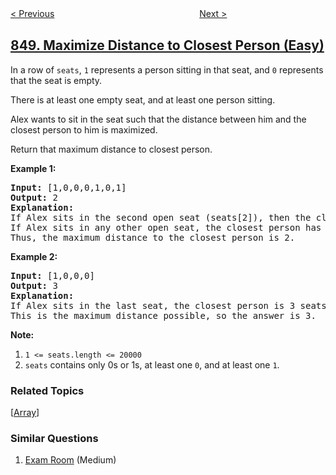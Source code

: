 <!--|This file generated by command(leetcode description); DO NOT EDIT.    |-->
<!--+----------------------------------------------------------------------+-->
<!--|@author    openset <openset.wang@gmail.com>                           |-->
<!--|@link      https://github.com/openset                                 |-->
<!--|@home      https://github.com/tonymontaro/leetcode-hints                        |-->
<!--+----------------------------------------------------------------------+-->

[< Previous](https://github.com/tonymontaro/leetcode-hints/tree/master/problems/shifting-letters "Shifting Letters")
　　　　　　　　　　　　　　　　
[Next >](https://github.com/tonymontaro/leetcode-hints/tree/master/problems/rectangle-area-ii "Rectangle Area II")

## [849. Maximize Distance to Closest Person (Easy)](https://leetcode.com/problems/maximize-distance-to-closest-person "到最近的人的最大距离")

<p>In a row of <code>seats</code>, <code>1</code> represents a person sitting in that seat, and <code>0</code> represents that the seat is empty.&nbsp;</p>

<p>There is at least one empty seat, and at least one person sitting.</p>

<p>Alex wants to sit in the seat such that the distance between him and the closest person to him is maximized.&nbsp;</p>

<p>Return that maximum distance to closest person.</p>

<div>
<p><strong>Example 1:</strong></p>

<pre>
<strong>Input: </strong><span id="example-input-1-1">[1,0,0,0,1,0,1]</span>
<strong>Output: </strong><span id="example-output-1">2</span>
<strong>Explanation: </strong>
If Alex sits in the second open seat (seats[2]), then the closest person has distance 2.
If Alex sits in any other open seat, the closest person has distance 1.
Thus, the maximum distance to the closest person is 2.</pre>

<div>
<p><strong>Example 2:</strong></p>

<pre>
<strong>Input: </strong><span id="example-input-2-1">[1,0,0,0]</span>
<strong>Output: </strong><span id="example-output-2">3</span>
<strong>Explanation: </strong>
If Alex sits in the last seat, the closest person is 3 seats away.
This is the maximum distance possible, so the answer is 3.
</pre>

<p><strong>Note:</strong></p>

<ol>
	<li><code>1 &lt;= seats.length &lt;= 20000</code></li>
	<li><code>seats</code>&nbsp;contains only 0s or 1s, at least one <code>0</code>, and at least one <code>1</code>.</li>
</ol>
</div>
</div>

### Related Topics
  [[Array](https://github.com/tonymontaro/leetcode-hints/tree/master/tag/array/README.md)]

### Similar Questions
  1. [Exam Room](https://github.com/tonymontaro/leetcode-hints/tree/master/problems/exam-room) (Medium)
